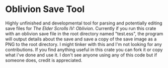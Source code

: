 # Oblivion Save Tool
Highly unfinished and developmental tool for parsing and potentially editing save files for *The Elder Scrolls IV: Oblivion*. Currently if you run this crate with an oblivion save file in the root directory named "test.ess", the program will output details about the save and save a copy of the save image as a PNG to the root directory. I might tinker with this and I'm not looking for any contributions. If you find anything useful in this crate you can fork it or copy what i've done and use it. I don't see anyone using any of this code but if someone does, credit is appreciated.
